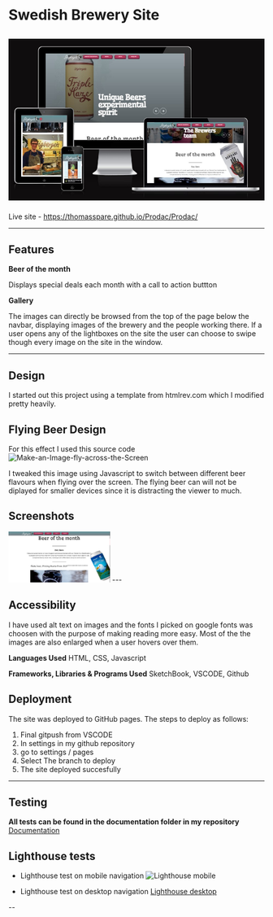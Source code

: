 # Swedish Brewery Site

![Brewery_site](https://github.com/ThomasSpare/Prodac/blob/main/respomsivesite.jpg)
---

Live site - https://thomasspare.github.io/Prodac/Prodac/

---

## Features

**Beer of the month**

Displays special deals each month with a call to action buttton


**Gallery**

The images can directly be browsed from the top of the page below the navbar, displaying images
of the brewery and the people working there. If a user opens any of the lightboxes on the site
the user can choose to swipe though every image on the site in the window.


---
## Design

I started out this project using a template from htmlrev.com which
I modified pretty heavily.

## Flying Beer Design
For this effect I used this source code
![Make-an-Image-fly-across-the-Screen](https://support.cargo.site/Make-an-Image-Fly-Across-the-Screen)

I tweaked this image using Javascript to switch between different beer flavours when flying over the screen.
The flying beer can will not be diplayed for smaller devices since it is distracting the viewer to much.

## Screenshots

<img src="https://github.com/ThomasSpare/Prodac/blob/main/Prodac/images/beerofmonth.jpg" width="200" height="100">
---

## Accessibility ##

I have used alt text on images and the fonts I picked on google fonts was
choosen with the purpose of making reading more easy. Most of the the images are also
enlarged when a user hovers over them.



**Languages Used**
HTML, CSS, Javascript


**Frameworks, Libraries & Programs Used**
SketchBook, VSCODE, Github


## Deployment ##

The site was deployed to GitHub pages. The steps to deploy as follows:

1. Final gitpush from VSCODE
2. In settings in my github repository
3. go to settings / pages
4. Select The branch to deploy
5. The site deployed succesfully

---

## Testing
  
 **All tests can be found in the documentation folder in my repository**
 [Documentation](https://github.com/ThomasSpare/The-Kit-artist-page/tree/main/documentation)
 

## Lighthouse tests
 - Lighthouse test on mobile navigation
 ![Lighthouse mobile](https://github.com/ThomasSpare/The-Kit-artist-page/blob/434c942ccd21807033823a4aa11f8bff4fdb4aca/documentation/LH%20mobile.jpg)
  
 - Lighthouse test on desktop navigation
 [Lighthouse desktop](https://github.com/ThomasSpare/The-Kit-artist-page/blob/434c942ccd21807033823a4aa11f8bff4fdb4aca/documentation/LH%20desktop.jpg)
 
  
  --
  


  

  
  
  

  
